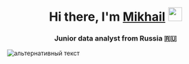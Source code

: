 <h1 align="center">Hi there, I'm <a href="https://daniilshat.ru/" target="_blank">Mikhail</a> 
<img src="https://github.com/blackcater/blackcater/raw/main/images/Hi.gif" height="32"/></h1>
<h3 align="center">Junior data analyst from Russia 🇷🇺</h3>


<img src="https://sun9-56.userapi.com/impg/Zr0GTb9XFKoI0sSqo3rGhKATvN5OALaWDjaDwQ/R7xBMIokB34.jpg?size=1024x640&quality=95&sign=3a1d0ddefc308fb9fbfb381ac505f313&type=album" alt="альтернативный текст">
<!--
**mi-gors/mi-gors** is a ✨ _special_ ✨ repository because its `README.md` (this file) appears on your GitHub profile.

Here are some ideas to get you started:

- 🔭 I’m currently working on ...
- 🌱 I’m currently learning ...
- 👯 I’m looking to collaborate on ...
- 🤔 I’m looking for help with ...
- 💬 Ask me about ...
- 📫 How to reach me: ...
- 😄 Pronouns: ...
- ⚡ Fun fact: ...
-->
